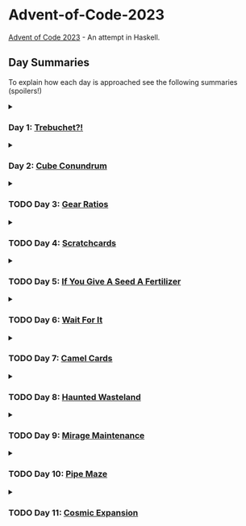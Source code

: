 # Advent-of-Code-2023
[Advent of Code 2023](https://adventofcode.com/2023) - An attempt in Haskell.

## Day Summaries

To explain how each day is approached see the following summaries (spoilers!)


<details>
<summary>

### Day 1: [Trebuchet?!](https://adventofcode.com/2023/day/1)

</summary>
Day 1 is about parsing some numbers out of some lines.

Part 1 works by simply extracting all the digits from each line, and then reading the number made from the first and last digit.

Part 2 is trickier, and can be solved by stopping at every position in the line and testing whether a digit name (or digit itself) matches (as prefix of) the remaining string.
</details>


<details>
<summary>

### Day 2: [Cube Conundrum](https://adventofcode.com/2023/day/2)

</summary>
Day 2 is about handling sequences of number triples.

The main work is done in the parsing of the input:
We end up with a list of numbered 'games' which are essentially lists of `(r,g,b)` triples.

In Part 1 we just filter by games which only have valid triples.

In Part 2 we can just go over all triples of a game and to find the maximum `(r,g,b)` values.
</details>


<details>
<summary>

### TODO Day 3: [Gear Ratios](https://adventofcode.com/2023/day/3)

</summary>
Day 3 is about parsing some numbers and symbols from a grid, and doing operations on the numbers depending on nearby symbols.

Part 1

Part 2
</details>


<details>
<summary>

### TODO Day 4: [Scratchcards](https://adventofcode.com/2023/day/4)

</summary>
Day 4 is about counting duplicates between number lists, then using these counts to do some DP-like number cascading to calculate a final sum.

Part 1

Part 2
</details>


<details>
<summary>

### TODO Day 5: [If You Give A Seed A Fertilizer](https://adventofcode.com/2023/day/5)

</summary>
Day 5 is about mapping numbers between intervals, and then chaining several of these mappings.

Part 1

Part 2
</details>


<details>
<summary>

### TODO Day 6: [Wait For It](https://adventofcode.com/2023/day/6)

</summary>
Day 6 is about finding the size of some intervals containing valid numbers (keyword: quadratic equation).

Part 1

Part 2
</details>


<details>
<summary>

### TODO Day 7: [Camel Cards](https://adventofcode.com/2023/day/7)

</summary>
Day 7 is about sorting some poker cards and then doing some evaluations based on the result.

Part 1

Part 2
</details>


<details>
<summary>

### TODO Day 8: [Haunted Wasteland](https://adventofcode.com/2023/day/8)

</summary>
Day 8 is about following some paths (/'multiple at once') until a node is reached (keyword: least common multiple).

Part 1

Part 2
</details>


<details>
<summary>

### TODO Day 9: [Mirage Maintenance](https://adventofcode.com/2023/day/9)

</summary>
Day 9 is about extrapolating some number sequences.

Part 1

Part 2
</details>


<details>
<summary>

### TODO Day 10: [Pipe Maze](https://adventofcode.com/2023/day/10)

</summary>
Day 10 is about navigating a grid loop and calculating some area enclosed by it.

Part 1

Part 2
</details>


<details>
<summary>

### TODO Day 11: [Cosmic Expansion](https://adventofcode.com/2023/day/11)

</summary>
Day 11 is about finding distances between grid points given that the grid has some expansion factor.

Part 1

Part 2
</details>
